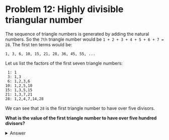 # Problem 12: Highly divisible triangular number

The sequence of triangle numbers is generated by adding the natural numbers. So the `7th` triangle number would be `1 + 2 + 3 + 4 + 5 + 6 + 7 = 28`. The first ten terms would be:
```
1, 3, 6, 10, 15, 21, 28, 36, 45, 55, ...
```

Let us list the factors of the first seven triangle numbers:
```
 1: 1
 3: 1,3
 6: 1,2,3,6
10: 1,2,5,10
15: 1,3,5,15
21: 1,3,7,21
28: 1,2,4,7,14,28
```

We can see that `28` is the first triangle number to have over five divisors.

**What is the value of the first triangle number to have over five hundred divisors?**

<details>
  <summary>Answer</summary>

  ```shell
  $ python ./main.py
  ANSWER: 76576500
  ```

</details>